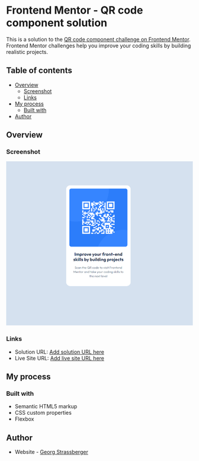 # Frontend Mentor - QR code component solution

This is a solution to the [QR code component challenge on Frontend Mentor](https://www.frontendmentor.io/challenges/qr-code-component-iux_sIO_H). Frontend Mentor challenges help you improve your coding skills by building realistic projects.

## Table of contents

- [Overview](#overview)
  - [Screenshot](#screenshot)
  - [Links](#links)
- [My process](#my-process)
  - [Built with](#built-with)
- [Author](#author)

## Overview

### Screenshot

![](./Screenshot.png)

### Links

- Solution URL: [Add solution URL here](https://github.com/GeorgStrassberger/fm_qr-code-component)
- Live Site URL: [Add live site URL here](https://georgstrassberger.github.io/fm_qr-code-component/)

## My process

### Built with

- Semantic HTML5 markup
- CSS custom properties
- Flexbox

## Author

- Website - [Georg Strassberger](https://www.georg-strassberger.de)
